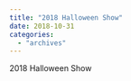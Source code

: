 ```yaml
---
title: "2018 Halloween Show"
date: 2018-10-31
categories: 
  - "archives"
---
```


2018 Halloween Show
